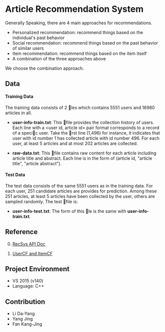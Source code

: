 # Article Recommendation System

Generally Speaking, there are 4 main approaches for recommendations.
+ Personalized recommendation: recommend things based on the individual's past behavior
+ Social recommendation: recommend things based on the past behavior of similar users
+ Item recommendation: recommend things based on the item itself
+ A combination of the three approaches above

We choose the combination approach.

## Data
#### Training Data
The training data consists of 2 les which contains 5551 users and 16980 articles in all.

+ **user-info-train.txt**: This file provides the collection history of users. Each line with a <user id, article id> pair format corresponds to a record of a specic user. Take the rst line (1,496) for instance, it indicates that user with id number 1 has collected article with id number 496. For each user, at least 5 articles and at most 202 articles are collected.

+ **raw-data.txt**: This file contains raw content for each article including article title and abstract. Each line is in the form of (article id, "article title", "article abstract").

#### Test Data
The test data consists of the same 5551 users as in the training data. For each user, 251 candidate articles are provides for prediction. Among these 251 articles, at least 5 articles have been collected by the user, others are sampled randomly. The test file is:

+ **user-info-test.txt**: The form of this le is the same with **user-info-train.txt**.

## Reference

0. [RecSys API Doc](http://recsys.baidu.com/recsys/doc?tpl=index&doc=similarity)

0. [UserCF and ItemCF](https://www.zybuluo.com/xtccc/note/200979)

## Project Environment

+ VS 2015 (v140)
+ Language: C++

## Contribution

+ Li Da-Yang
+ Yang Jing
+ Fan Kang-Jing
